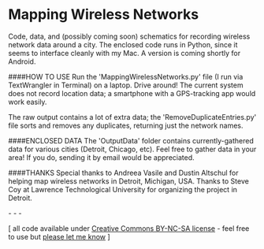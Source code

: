 Mapping Wireless Networks
=======================

Code, data, and (possibly coming soon) schematics for recording wireless network data around a city. The enclosed code runs in Python, since it seems to interface cleanly with my Mac. A version is coming shortly for Android.

####HOW TO USE
Run the 'MappingWirelessNetworks.py' file (I run via TextWrangler in Terminal) on a laptop. Drive around! The current system does not record location data; a smartphone with a GPS-tracking app would work easily.

The raw output contains a lot of extra data; the 'RemoveDuplicateEntries.py' file sorts and removes any duplicates, returning just the network names.

####ENCLOSED DATA
The 'OutputData' folder contains currently-gathered data for various cities (Detroit, Chicago, etc). Feel free to gather data in your area! If you do, sending it by email would be appreciated.

####THANKS
Special thanks to Andreea Vasile and Dustin Altschul for helping map wireless networks in Detroit, Michigan, USA. Thanks to Steve Coy at Lawrence Technological University for organizing the project in Detroit.

\- \- \-

\[ all code available under [Creative Commons BY-NC-SA license](http://creativecommons.org/licenses/by-nc-sa/3.0/) - feel free to use but [please let me know](http://www.jeffreythompson.org) \]
